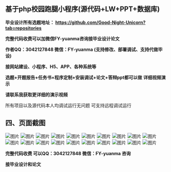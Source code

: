 ## 基于php校园跑腿小程序(源代码+LW+PPT+数据库)
**毕业设计所有选题地址： https://github.com/Good-Night-Unicorn?tab=repositories**

**完整代码收费可以加微信FY-yuanma咨询接毕业设计论文**

**作者QQ：3042127848 微信：FY-yuanma (支持修改、部署调试、支持代做毕设)**

**接网站建设、小程序、H5、APP、各种系统等**

**选题+开题报告+任务书+程序定制+安装调试+论文+答辩ppt都可以做**
**详细视频演示**

**请联系我获取更详细的演示视频**




所有项目以及源代码本人均调试运行无问题 可支持远程调试运行

## 四、页面截图
![图片](https://github.com/user-attachments/assets/0264132f-f1fe-4816-afdc-47d130a992b8)
![图片](https://github.com/user-attachments/assets/13d8a8ab-be71-4a92-92b0-840000c9a9c9)
![图片](https://github.com/user-attachments/assets/0d1db398-01fb-411d-b20c-21ad3c8ff5f5)
![图片](https://github.com/user-attachments/assets/5cc3b90c-8fdb-48f9-b1be-df92de47b212)
![图片](https://github.com/user-attachments/assets/e9b400b7-6f34-45ed-b921-36c2bf7b7064)
![图片](https://github.com/user-attachments/assets/43013ada-619f-413a-b3f2-b7d86e2b7d9f)
![图片](https://github.com/user-attachments/assets/3ac1c210-ddd4-408e-9f53-d9c15526b1a3)
![图片](https://github.com/user-attachments/assets/f1c1a7f0-10e2-403d-9973-2a80baf4126f)
![图片](https://github.com/user-attachments/assets/015174cf-aaad-4559-a441-691786978caf)
![图片](https://github.com/user-attachments/assets/14500fab-2435-4f57-b2c6-7635c8da3989)
![图片](https://github.com/user-attachments/assets/3c9eacce-5f6d-410c-9ffb-f1c6a481b251)
![图片](https://github.com/user-attachments/assets/33f795a7-116a-492e-a0b2-ce0dc4747624)
![图片](https://github.com/user-attachments/assets/cc94965d-67ed-439b-aa91-0f96bdabed04)
![图片](https://github.com/user-attachments/assets/51a92538-f1ab-429e-a848-1c0581bf2402)
![图片](https://github.com/user-attachments/assets/9d80a1c0-e570-42ad-b782-d0f4cedc1ebb)
![图片](https://github.com/user-attachments/assets/47a2e100-cb78-4618-b787-59e56aa00969)
![图片](https://github.com/user-attachments/assets/8fdb3356-82b0-4f84-a128-4584f4e00f3f)
![图片](https://github.com/user-attachments/assets/9718d804-1c56-41fa-8ede-dd99df759bbb)
![图片](https://github.com/user-attachments/assets/ddb6a28b-5de7-43e2-958a-1105fc7d2e48)
![图片](https://github.com/user-attachments/assets/43314647-bcbd-48ed-88c3-48e492865490)

**完整代码收费  可以QQ：3042127848 微信：FY-yuanma 咨询**

**接毕业设计和论文**
